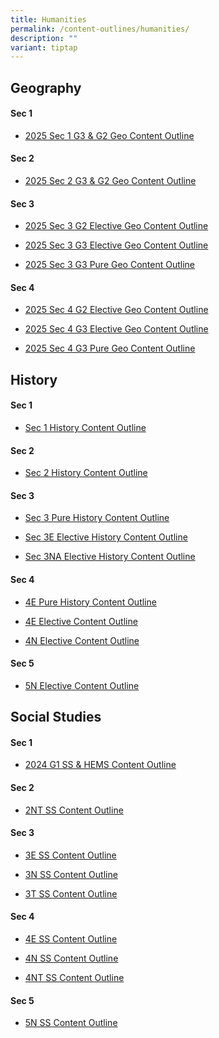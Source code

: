 ```yaml
---
title: Humanities
permalink: /content-outlines/humanities/
description: ""
variant: tiptap
---
```

<h2>Geography</h2>
<h4>Sec 1</h4>
<ul data-tight="true" class="tight">
<li>
<p><a href="/files/Content Outlines_Humanities/Geography/Sec_1_G3___G2_Geography_Content_Outline.pdf" rel="noopener noreferrer nofollow" target="_blank">2025 Sec 1 G3 &amp; G2 Geo Content Outline</a>
</p>
</li>
</ul>
<h4>Sec 2</h4>
<ul data-tight="true" class="tight">
<li>
<p><a href="/files/Content Outlines_Humanities/Geography/Sec_2_G3___G2_Geography_Content_Outline.pdf" rel="noopener noreferrer nofollow" target="_blank">2025 Sec 2 G3 &amp; G2 Geo Content Outline</a>
</p>
</li>
</ul>
<h4>Sec 3</h4>
<ul data-tight="true" class="tight">
<li>
<p><a href="/files/Content Outlines_Humanities/Geography/Sec_3_G2_Elective_Geography_Content_Outline.pdf" rel="noopener noreferrer nofollow" target="_blank">2025 Sec 3 G2 Elective Geo Content Outline</a>
</p>
</li>
<li>
<p><a href="/files/Content Outlines_Humanities/Geography/Sec_3_G3_Elective_Geography_Content_Outline.pdf" rel="noopener noreferrer nofollow" target="_blank">2025 Sec 3 G3 Elective Geo Content Outline</a>
</p>
</li>
<li>
<p><a href="/files/Content Outlines_Humanities/Geography/Sec_3_G3_Pure_Geography_Content_Outline.pdf" rel="noopener noreferrer nofollow" target="_blank">2025 Sec 3 G3 Pure Geo Content Outline</a>
</p>
</li>
</ul>
<h4>Sec 4</h4>
<ul data-tight="true" class="tight">
<li>
<p><a href="/files/Content Outlines_Humanities/Geography/Sec_4_G2_Elective_Geography_Content_Outline.pdf" rel="noopener nofollow" target="_blank">2025 Sec 4 G2 Elective Geo Content Outline</a>
</p>
</li>
<li>
<p><a href="/files/Content Outlines_Humanities/Geography/Sec_4_G3_Elective_Geography_Content_Outline.pdf" rel="noopener nofollow" target="_blank">2025 Sec 4 G3 Elective Geo Content Outline</a>
</p>
</li>
<li>
<p><a href="/files/Content Outlines_Humanities/Geography/Sec_4_G3_Pure_Geography_Content_Outline.pdf" rel="noopener nofollow" target="_blank">2025 Sec 4 G3 Pure Geo Content Outline</a>
</p>
</li>
</ul>
<h2>History</h2>
<h4>Sec 1</h4>
<ul data-tight="true" class="tight">
<li>
<p><a href="/files/Content%20Outlines_Humanities/History/Sec%201%20Content%20Outline.pdf" rel="noopener noreferrer nofollow" target="_blank">Sec 1 History Content Outline</a>
</p>
</li>
</ul>
<h4>Sec 2</h4>
<ul data-tight="true" class="tight">
<li>
<p><a href="/files/Content%20Outlines_Humanities/History/Sec%202%20Content%20Outline.pdf" rel="noopener noreferrer nofollow" target="_blank">Sec 2 History Content Outline</a>
</p>
</li>
</ul>
<h4>Sec 3</h4>
<ul data-tight="true" class="tight">
<li>
<p><a href="/files/Content%20Outlines_Humanities/History/2023%20Sec%203%20Pure%20History%20Content%20Outline.pdf" rel="noopener noreferrer nofollow" target="_blank">Sec 3 Pure History Content Outline</a>
</p>
</li>
<li>
<p><a href="/files/Content%20Outlines_Humanities/History/Sec%203E%20Elective%20History%20Content%20Outline.pdf" rel="noopener noreferrer nofollow" target="_blank">Sec 3E Elective History Content Outline</a>
</p>
</li>
<li>
<p><a href="/files/Content%20Outlines_Humanities/History/Sec%203NA%20Elective%20History%20Content%20Outline.pdf" rel="noopener noreferrer nofollow" target="_blank">Sec 3NA Elective History Content Outline</a>
</p>
</li>
</ul>
<h4>Sec 4</h4>
<ul data-tight="true" class="tight">
<li>
<p><a href="/files/Content%20Outlines_Humanities/History/4E%20Pure%20History%20Content%20Outline.pdf" rel="noopener noreferrer nofollow" target="_blank">4E Pure History Content Outline</a>
</p>
</li>
<li>
<p><a href="/files/Content%20Outlines_Humanities/History/4E5N%20Elective%20Content%20Outline.pdf" rel="noopener noreferrer nofollow" target="_blank">4E Elective Content Outline</a>
</p>
</li>
<li>
<p><a href="/files/Content%20Outlines_Humanities/History/4N%20Elective%20Content%20Outline.pdf" rel="noopener noreferrer nofollow" target="_blank">4N Elective Content Outline</a>
</p>
</li>
</ul>
<h4>Sec 5</h4>
<ul data-tight="true" class="tight">
<li>
<p><a href="/files/Content%20Outlines_Humanities/History/4E5N%20Elective%20Content%20Outline.pdf" rel="noopener noreferrer nofollow" target="_blank">5N Elective Content Outline</a>
</p>
</li>
</ul>
<h2>Social Studies</h2>
<h4>Sec 1</h4>
<ul data-tight="true" class="tight">
<li>
<p><a href="/files/Content Outlines_Humanities/SS/2024_G1_SS___HEMS_Content_Outline.pdf" rel="noopener noreferrer nofollow" target="_blank">2024 G1 SS &amp; HEMS Content Outline</a>
</p>
</li>
</ul>
<h4>Sec 2</h4>
<ul data-tight="true" class="tight">
<li>
<p><a href="/files/Content%20Outlines_Humanities/SS/2NT%20SS%20Content%20Outline%202022.pdf" rel="noopener noreferrer nofollow" target="_blank">2NT SS Content Outline</a>
</p>
</li>
</ul>
<h4>Sec 3</h4>
<ul data-tight="true" class="tight">
<li>
<p><a href="/files/Content%20Outlines_Humanities/SS/3E%20SS%20Content%20Outline.pdf" rel="noopener noreferrer nofollow" target="_blank">3E SS Content Outline</a>
</p>
</li>
<li>
<p><a href="/files/Content%20Outlines_Humanities/SS/3N%20SS%20Content%20Outline.pdf" rel="noopener noreferrer nofollow" target="_blank">3N SS Content Outline</a>
</p>
</li>
<li>
<p><a href="/files/Content%20Outlines_Humanities/SS/3T%20SS%20Content%20Outline.pdf" rel="noopener noreferrer nofollow" target="_blank">3T SS Content Outline</a>
</p>
</li>
</ul>
<h4>Sec 4</h4>
<ul data-tight="true" class="tight">
<li>
<p><a href="/files/Content%20Outlines_Humanities/SS/Content%20Outline_4E%20SS.pdf" rel="noopener noreferrer nofollow" target="_blank">4E SS Content Outline</a>
</p>
</li>
<li>
<p><a href="/files/Content%20Outlines_Humanities/SS/4N%20SS%20Content%20Outline%202022.pdf" rel="noopener noreferrer nofollow" target="_blank">4N SS Content Outline</a>
</p>
</li>
<li>
<p><a href="/files/Content%20Outlines_Humanities/SS/4NT%20SS%20Content%20Outline%202022.pdf" rel="noopener noreferrer nofollow" target="_blank">4NT SS Content Outline</a>
</p>
</li>
</ul>
<h4>Sec 5</h4>
<ul data-tight="true" class="tight">
<li>
<p><a href="/files/Content%20Outlines_Humanities/SS/Content%20Outline_5N%20SS.pdf" rel="noopener noreferrer nofollow" target="_blank">5N SS Content Outline</a>
</p>
</li>
</ul>
<p></p>